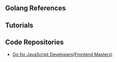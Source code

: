 ## Golang References

## Tutorials



## Code Repositories
- [Go for JavaScript Developers(Frontend Masters)](https://github.com/martensonbj/fem-intro-to-go)
  
